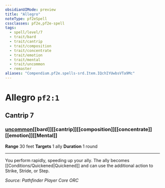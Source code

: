 ```yaml
---
obsidianUIMode: preview
title: "Allegro"
noteType: pf2eSpell
cssclasses: pf2e,pf2e-spell
tags:
  - spell/level/7
  - trait/bard
  - trait/cantrip
  - trait/composition
  - trait/concentrate
  - trait/emotion
  - trait/mental
  - trait/uncommon
  - remaster
aliases: "Compendium.pf2e.spells-srd.Item.IQchIYUwbsVTa9Mc" 
---
```

# Allegro  `pf2:1`  
## Cantrip 7
### [uncommon](uncommon "Uncommon Rarity Trait")[[bard]][[cantrip]][[composition]][[concentrate]][[emotion]][[Mental]]

**Range** 30 feet
**Targets** 1 ally
**Duration** 1 round
* * * 
You perform rapidly, speeding up your ally. The ally becomes [[Conditions/Quickened|Quickened]] and can use the additional action to Strike, Stride, or Step.

*Source: Pathfinder Player Core*
*ORC*